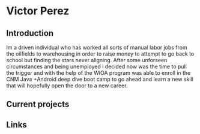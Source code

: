 # Victor Perez
    
## Introduction
Im a driven individual who has worked all sorts of manual labor jobs from the oilfields to warehousing in order to raise money to attempt to go back to school but finding the stars never aligning. After some unforseen circumstances and being unemployed i decided now was the time to pull the trigger and with the help of the WIOA program was able to enroll in the CNM Java +Android deep dive boot camp to go ahead and learn a new skill that will hopefully open the door to a new career.
## Current projects

## Links